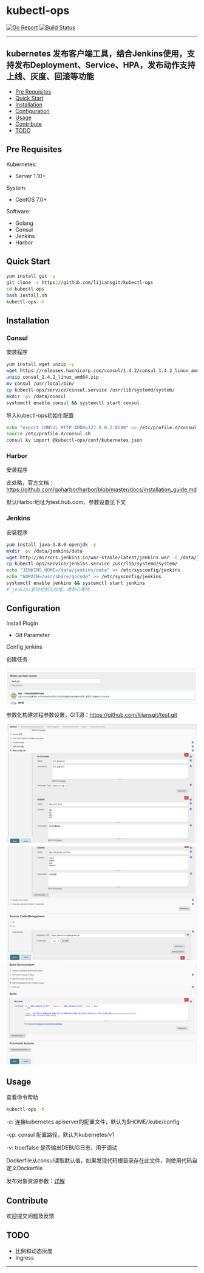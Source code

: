 # kubectl-ops

[![Go Report](https://goreportcard.com/badge/github.com/lijiansgit/kubectl-ops)](https://goreportcard.com/report/github.com/lijiansgit/kubectl-ops)
[![Build Status](https://travis-ci.org/lijiansgit/kubectl-ops.svg?branch=master)](https://travis-ci.org/lijiansgit/kubectl-ops)

----
kubernetes 发布客户端工具，结合Jenkins使用，支持发布Deployment、Service、HPA，发布动作支持上线、灰度、回滚等功能
----


* [Pre Requisites](#pre-requisites)
* [Quick Start](#quick-start)
* [Installation](#installation)
* [Configuration](#configuration)
* [Usage](#usage)
* [Contribute](#contribute)
* [TODO](#todo)


## Pre Requisites
Kubernetes: 
* Server 1.10+

System: 
* CentOS 7.0+

Software: 
* Golang
* Consul
* Jenkins
* Harbor

## Quick Start

```bash
yum install git -y
git clone -v https://github.com/lijiansgit/kubectl-ops
cd kubectl-ops
bash install.sh
kubectl-ops -h
```

## Installation

### Consul

安装程序

```bash
yum install wget unzip -y
wget https://releases.hashicorp.com/consul/1.4.2/consul_1.4.2_linux_amd64.zip
unzip consul_1.4.2_linux_amd64.zip
mv consul /usr/local/bin/
cp kubectl-ops/service/consul.service /usr/lib/systemd/system/
mkdir -pv /data/consul
systemctl enable consul && systemctl start consul
```

导入kubectl-ops初始化配置

```bash
echo "export CONSUL_HTTP_ADDR=127.0.0.1:8500" >> /etc/profile.d/consul.sh
source /etc/profile.d/consul.sh
consul kv import @kubectl-ops/conf/kubernetes.json
```

### Harbor

安装程序

此处略，官方文档：https://github.com/goharbor/harbor/blob/master/docs/installation_guide.md

默认Harbor地址为test.hub.com，参数设置见下文

### Jenkins

安装程序

```bash
yum install java-1.8.0-openjdk -y
mkdir -pv /data/jenkins/data
wget http://mirrors.jenkins.io/war-stable/latest/jenkins.war -O /data/jenkins/jenkins.war
cp kubectl-ops/service/jenkins.service /usr/lib/systemd/system/
echo "JENKINS_HOME=/data/jenkins/data" >> /etc/sysconfig/jenkins
echo "GOPATH=/usr/share/gocode" >> /etc/sysconfig/jenkins
systemctl enable jenkins && systemctl start jenkins
# jenkins启动初始化较慢，需耐心等待...
```

## Configuration

Install Plugin

* Git Parameter

Config jenkins

创建任务

![1](https://github.com/lijiansgit/kubectl-ops/raw/master/png/1.png)

参数化构建过程参数设置，GIT源：https://github.com/lijiansgit/test.git

![2](https://github.com/lijiansgit/kubectl-ops/raw/master/png/2.png)
![3](https://github.com/lijiansgit/kubectl-ops/raw/master/png/3.png)
![4](https://github.com/lijiansgit/kubectl-ops/raw/master/png/4.png)

## Usage

查看命令帮助
```bash
kubectl-ops -h
```

-c: 连接kubernetes apiserver的配置文件，默认为$HOME/.kube/config

-cp: consul 配置路径，默认为kubernetes/v1

-v: true/false 是否输出DEBUG日志，用于调试

Dockerfile从consul读取默认值，如果发现代码根目录存在此文件，则使用代码自定义Dockerfile

发布对象资源参数：[详解](./README_ENV.md)

## Contribute

欢迎提交问题及反馈

## TODO

* 比例和动态灰度
* Ingress


------------------------

